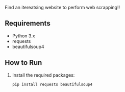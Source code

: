
Find an itereatsing website to perform web scrapping!!

## Requirements

- Python 3.x
- requests
- beautifulsoup4

## How to Run

1. Install the required packages:
   ```bash
   pip install requests beautifulsoup4
